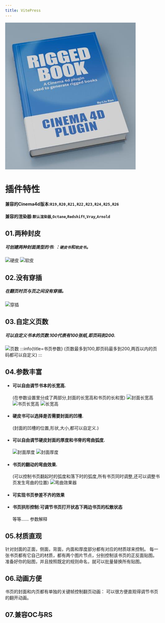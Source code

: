 ```yaml
---
title: VitePress
---
```

![fengmian](./img/介绍.jpg "title")
# 插件特性

#### 兼容的Cinema4d版本:`R19,R20,R21,R22,R23,R24,R25,R26`
#### 兼容的渲染器:`默认渲染器`,`Octane`,`Redshift`,`Vray`,`Arnold`
## 01.两种封皮
##### 可创建两种封面类型的书: ：`硬皮书`和`软皮书`。
![硬皮](/硬皮书.jpg "硬皮书")  ![软皮](/软皮书.jpg "软皮书")
## 02.没有穿插
##### 在翻页时页与页之间没有穿插。
![穿插](/穿插.gif "穿插") 
## 03.自定义页数
##### 可以自定义书本的页数.100代表有100张纸,即页码到200.
![页数](/页数.png "页数") 
:::info{title=书页参数}
(页数最多到100,即页码最多到200,两百以内的页码都可以自定义)
:::

## 04.参数丰富
- #### 可以自由调节书本的长宽高.
  (在参数设置里分成了两部分,封面的长宽高和书页的长和宽)
![封面长宽高](/封面长宽高.png "封面长宽高") ![书页长宽高](/书页长宽高.png "书页长宽高") 
![长宽高](/长宽高.gif "长宽高") 
- #### 硬皮书可以选择是否需要封面的凹槽.
  (封面的凹槽的位置,形状,大小,都可以自定义.)
- #### 可以自由调节硬皮封面的厚度和书脊的弯曲弧度.
  ![封面厚度](/封面厚度与弯曲.png "封面厚度与弯曲") 
  ![封面厚度](/封面厚度.gif "封面厚度") 

- #### 书页的翻动的弯曲效果.
  (可以控制书页翻起时的弧度和落下时的弧度,所有书页同时调整,还可以调整书页发生弯曲的位置)
  ![弯曲效果器](/弯曲效果器.gif "弯曲效果器") 
- #### 可实现书页参差不齐的效果
- #### 书页拱形控制:可调节书页打开状态下两边书页的松散状态
  等等......
参数解释
## 05.材质直观
针对封面的正面，侧面，背面，内面和厚度部分都有对应的材质球来控制。
每一张书页都有它自己的材质，都有两个图片节点，分别控制该书页的正反面贴图。
准备好你的贴图，并且按照既定的规则命名，就可以批量替换所有贴图。
## 06.动画方便
书页的封面和内页都有单独的关键帧控制翻页动画：
可以很方便直观得调节书页的翻开动画。
## 07.兼容OC与RS
